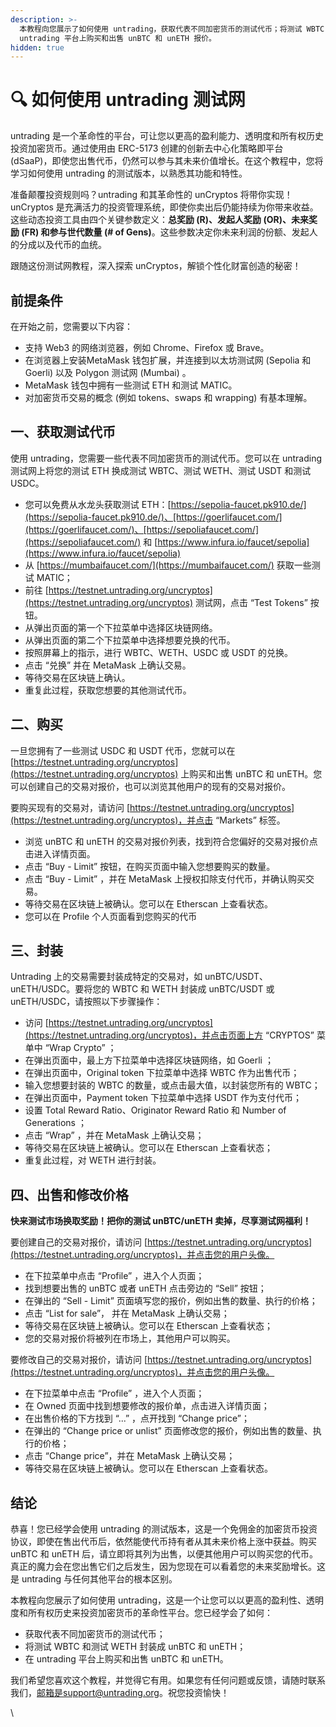 ```yaml
---
description: >-
  本教程向您展示了如何使用 untrading，获取代表不同加密货币的测试代币；将测试 WBTC 和测试 WETH 封装成 unBTC 和 unETH；在
  untrading 平台上购买和出售 unBTC 和 unETH 报价。
hidden: true
---
```


# 🔍 如何使用 untrading 测试网

untrading 是一个革命性的平台，可让您以更高的盈利能力、透明度和所有权历史投资加密货币。通过使用由 ERC-5173 创建的创新去中心化策略即平台 (dSaaP)，即使您出售代币，仍然可以参与其未来价值增长。在这个教程中，您将学习如何使用 untrading 的测试版本，以熟悉其功能和特性。

准备颠覆投资规则吗？untrading 和其革命性的 unCryptos 将带你实现！unCryptos 是充满活力的投资管理系统，即使你卖出后仍能持续为你带来收益。这些动态投资工具由四个关键参数定义：**总奖励 (R)、发起人奖励 (OR)、未来奖励 (FR) 和参与世代数量 (# of Gens)**。这些参数决定你未来利润的份额、发起人的分成以及代币的血统。

跟随这份测试网教程，深入探索 unCryptos，解锁个性化财富创造的秘密！

## 前提条件

在开始之前，您需要以下内容：

* 支持 Web3 的网络浏览器，例如 Chrome、Firefox 或 Brave。
* 在浏览器上安装MetaMask 钱包扩展，并连接到以太坊测试网 (Sepolia 和 Goerli) 以及 Polygon 测试网 (Mumbai) 。
* MetaMask 钱包中拥有一些测试 ETH 和测试 MATIC。
* 对加密货币交易的概念 (例如 tokens、swaps 和 wrapping) 有基本理解。

## 一、获取测试代币

使用 untrading，您需要一些代表不同加密货币的测试代币。您可以在 untrading 测试网上将您的测试 ETH 换成测试 WBTC、测试 WETH、测试 USDT 和测试 USDC。

* 您可以免费从水龙头获取测试 ETH：[https://sepolia-faucet.pk910.de/](https://sepolia-faucet.pk910.de/)、[https://goerlifaucet.com/](https://goerlifaucet.com/)、[https://sepoliafaucet.com/](https://sepoliafaucet.com/) 和 [https://www.infura.io/faucet/sepolia](https://www.infura.io/faucet/sepolia)
* 从 [https://mumbaifaucet.com/](https://mumbaifaucet.com/) 获取一些测试 MATIC；
* 前往 [https://testnet.untrading.org/uncryptos](https://testnet.untrading.org/uncryptos) 测试网，点击 “Test Tokens” 按钮。
* 从弹出页面的第一个下拉菜单中选择区块链网络。
* 从弹出页面的第二个下拉菜单中选择想要兑换的代币。
* 按照屏幕上的指示，进行 WBTC、WETH、USDC 或 USDT 的兑换。
* 点击 “兑换” 并在 MetaMask 上确认交易。
* 等待交易在区块链上确认。
* 重复此过程，获取您想要的其他测试代币。

## 二、购买

一旦您拥有了一些测试 USDC 和 USDT 代币，您就可以在 [https://testnet.untrading.org/uncryptos](https://testnet.untrading.org/uncryptos) 上购买和出售 unBTC 和 unETH。您可以创建自己的交易对报价，也可以浏览其他用户的现有的交易对报价。

要购买现有的交易对，请访问 [https://testnet.untrading.org/uncryptos](https://testnet.untrading.org/uncryptos)，并点击 “Markets” 标签。

* 浏览 unBTC 和 unETH 的交易对报价列表，找到符合您偏好的交易对报价点击进入详情页面。
* 点击 “Buy - Limit” 按钮，在购买页面中输入您想要购买的数量。
* 点击 “Buy - Limit” ，并在 MetaMask 上授权扣除支付代币，并确认购买交易。
* 等待交易在区块链上被确认。您可以在 Etherscan 上查看状态。
* 您可以在 Profile 个人页面看到您购买的代币

## 三、封装&#x20;

Untrading 上的交易需要封装成特定的交易对，如 unBTC/USDT、unETH/USDC。要将您的 WBTC 和 WETH 封装成 unBTC/USDT 或 unETH/USDC，请按照以下步骤操作：

* 访问 [https://testnet.untrading.org/uncryptos](https://testnet.untrading.org/uncryptos)，并点击页面上方 “CRYPTOS”  菜单中 “Wrap Crypto” ；
* 在弹出页面中，最上方下拉菜单中选择区块链网络，如 Goerli ；
* 在弹出页面中，Original token 下拉菜单中选择 WBTC 作为出售代币；
* 输入您想要封装的 WBTC 的数量，或点击最大值，以封装您所有的 WBTC；
* 在弹出页面中，Payment token 下拉菜单中选择 USDT 作为支付代币；
* 设置 Total Reward Ratio、Originator Reward Ratio 和 Number of Generations ；
* 点击 “Wrap” ，并在 MetaMask 上确认交易；
* 等待交易在区块链上被确认。您可以在 Etherscan 上查看状态；
* 重复此过程，对 WETH 进行封装。

## 四、出售和修改价格

**快来测试市场换取奖励！把你的测试 unBTC/unETH 卖掉，尽享测试网福利！**

要创建自己的交易对报价，请访问 [https://testnet.untrading.org/uncryptos](https://testnet.untrading.org/uncryptos)，并点击您的用户头像。

* 在下拉菜单中点击 “Profile” ，进入个人页面；
* 找到想要出售的 unBTC 或者 unETH 点击旁边的 “Sell” 按钮；
* 在弹出的 “Sell - Limit” 页面填写您的报价，例如出售的数量、执行的价格；
* 点击 “List for sale”， 并在 MetaMask 上确认交易；
* 等待交易在区块链上被确认。您可以在 Etherscan 上查看状态；
* 您的交易对报价将被列在市场上，其他用户可以购买。

要修改自己的交易对报价，请访问 [https://testnet.untrading.org/uncryptos](https://testnet.untrading.org/uncryptos)，并点击您的用户头像。

* 在下拉菜单中点击 “Profile” ，进入个人页面；
* 在 Owned 页面中找到想要修改的报价单，点击进入详情页面；
* 在出售价格的下方找到 “...” ，点开找到 “Change price”；
* 在弹出的 “Change price or unlist” 页面修改您的报价，例如出售的数量、执行的价格；
* 点击 “Change price”，并在 MetaMask 上确认交易；
* 等待交易在区块链上被确认。您可以在 Etherscan 上查看状态。

## 结论

恭喜！您已经学会使用 untrading 的测试版本，这是一个免佣金的加密货币投资协议，即使在售出代币后，依然能使代币持有者从其未来价格上涨中获益。购买 unBTC 和 unETH 后，请立即将其列为出售，以便其他用户可以购买您的代币。真正的魔力会在您出售它们之后发生，因为您现在可以看着您的未来奖励增长。这是 untrading 与任何其他平台的根本区别。

本教程向您展示了如何使用 untrading，这是一个让您可以以更高的盈利性、透明度和所有权历史来投资加密货币的革命性平台。您已经学会了如何：

* 获取代表不同加密货币的测试代币；
* 将测试 WBTC 和测试 WETH 封装成 unBTC 和 unETH；
* 在 untrading 平台上购买和出售 unBTC 和 unETH。

我们希望您喜欢这个教程，并觉得它有用。如果您有任何问题或反馈，请随时联系我们，邮箱是support@untrading.org。祝您投资愉快！

\
